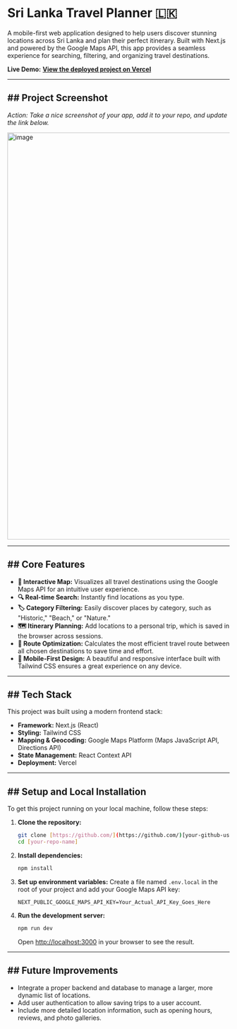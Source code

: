 # Sri Lanka Travel Planner 🇱🇰

A mobile-first web application designed to help users discover stunning locations across Sri Lanka and plan their perfect itinerary. Built with Next.js and powered by the Google Maps API, this app provides a seamless experience for searching, filtering, and organizing travel destinations.

**Live Demo:** **[View the deployed project on Vercel](https://[your-vercel-link-here].vercel.app/)**

---

## ## Project Screenshot

*Action: Take a nice screenshot of your app, add it to your repo, and update the link below.*

<img width="1890" height="922" alt="image" src="https://github.com/user-attachments/assets/401db66b-34f2-4b9f-abfc-32e20ffcc9da" />

---

## ## Core Features

* **📍 Interactive Map:** Visualizes all travel destinations using the Google Maps API for an intuitive user experience.
* **🔍 Real-time Search:** Instantly find locations as you type.
* **🏷️ Category Filtering:** Easily discover places by category, such as "Historic," "Beach," or "Nature."
* **🗺️ Itinerary Planning:** Add locations to a personal trip, which is saved in the browser across sessions.
* **🚗 Route Optimization:** Calculates the most efficient travel route between all chosen destinations to save time and effort.
* **📱 Mobile-First Design:** A beautiful and responsive interface built with Tailwind CSS ensures a great experience on any device.

---

## ## Tech Stack

This project was built using a modern frontend stack:

* **Framework:** Next.js (React)
* **Styling:** Tailwind CSS
* **Mapping & Geocoding:** Google Maps Platform (Maps JavaScript API, Directions API)
* **State Management:** React Context API
* **Deployment:** Vercel

---

## ## Setup and Local Installation

To get this project running on your local machine, follow these steps:

1.  **Clone the repository:**
    ```bash
    git clone [https://github.com/](https://github.com/)[your-github-username]/[your-repo-name].git
    cd [your-repo-name]
    ```

2.  **Install dependencies:**
    ```bash
    npm install
    ```

3.  **Set up environment variables:**
    Create a file named `.env.local` in the root of your project and add your Google Maps API key:
    ```
    NEXT_PUBLIC_GOOGLE_MAPS_API_KEY=Your_Actual_API_Key_Goes_Here
    ```

4.  **Run the development server:**
    ```bash
    npm run dev
    ```
    Open [http://localhost:3000](http://localhost:3000) in your browser to see the result.

---

## ## Future Improvements

* Integrate a proper backend and database to manage a larger, more dynamic list of locations.
* Add user authentication to allow saving trips to a user account.
* Include more detailed location information, such as opening hours, reviews, and photo galleries.
